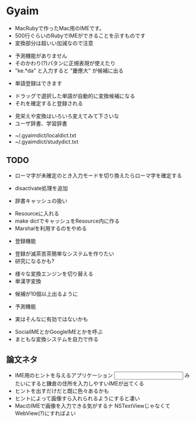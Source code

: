 # Gyaim

 * MacRubyで作ったMac用のIMEです。
 * 500行ぐらいのRubyでIMEができることを示すものです
 * 変換部分は超いい加減なので注意
  - 予測機能がありません
  - そのかわり(?)パタンに正規表現が使えたり
   - "ke.*da" と入力すると "慶應大" が候補に出る
 * 単語登録はできます
  - ドラッグで選択した単語が自動的に変換候補になる
  - それを確定すると登録される
 * 見栄えや変換はいろいろ変えてみて下さいな
 * ユーザ辞書、学習辞書
  - ~/.gyaimdict/localdict.txt
  - ~/.gyaimdict/studydict.txt

## TODO

 * ローマ字が未確定のとき入力モードを切り換えたらローマ字を確定する
  - disactivate処理を追加
 * 辞書キャッシュの扱い
  - Resourceに入れる
   - make dictでキャッシュをResource内に作る
  - Marshalを利用するのをやめる
 * 登録機能
  - 登録が滅茶苦茶簡単なシステムを作りたい
   - 研究になるかも?
 * 様々な変換エンジンを切り替える
 * 単漢字変換
  - 候補が10個以上出るように
 * 予測機能
  - 実はそんなに有効ではないかも
 * SocialIMEとかGoogleIMEとかを呼ぶ
 * まともな変換システムを自力で作る

## 論文ネタ

 * IME用のヒントを与えるアプリケーション
    <input type="text" hint="kamakura_address">
   みたいにすると鎌倉の住所を入力しやすいIMEが出てくる
 * ヒントを出すだけだと既に色々あるかも
 * ヒントによって画像すら入れられるようにすると凄い
 * MacのIMEで画像を入力できる気がするナ
   NSTextViewじゃなくてWebView(?)にすればよい